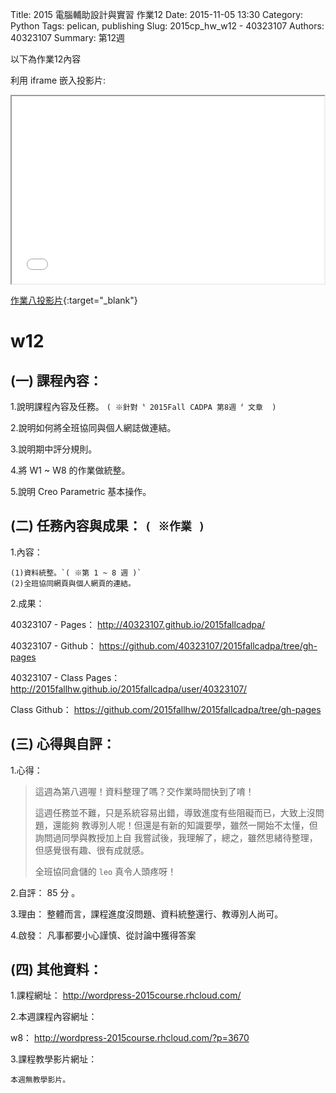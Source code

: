 Title:  2015 電腦輔助設計與實習 作業12
Date: 2015-11-05 13:30
Category: Python
Tags: pelican, publishing
Slug: 2015cp_hw_w12 - 40323107
Authors: 40323107
Summary: 第12週

以下為作業12內容

利用 iframe 嵌入投影片:

<iframe src="40323107_cp_w12_p.html" width="500" height="300"></iframe>

[作業八投影片](40323107_cp_w12_p.html){:target="_blank"}

w12
============

(一) 課程內容：
-------------------------

1.說明課程內容及任務。
`( ※針對〝 2015Fall CADPA 第8週 〞文章  )`

2.說明如何將全班協同與個人網誌做連結。

3.說明期中評分規則。

4.將 W1 ~ W8 的作業做統整。

5.說明 Creo Parametric 基本操作。


(二) 任務內容與成果： `( ※作業 )`
---------------------------------------------------

1.內容：

    (1)資料統整。`( ※第 1 ~ 8 週 )`
    (2)全班協同網頁與個人網頁的連結。


2.成果：

40323107 -  Pages： http://40323107.github.io/2015fallcadpa/ 

40323107 - Github： https://github.com/40323107/2015fallcadpa/tree/gh-pages

40323107 - Class Pages： http://2015fallhw.github.io/2015fallcadpa/user/40323107/

Class Github： https://github.com/2015fallhw/2015fallcadpa/tree/gh-pages


(三) 心得與自評：
---------------------------

1.心得：

> 這週為第八週喔！資料整理了嗎？交作業時間快到了唷！
> 
> 這週任務並不難，只是系統容易出錯，導致進度有些阻礙而已，大致上沒問題，還能夠
> 教導別人呢！但還是有新的知識要學，雖然一開始不太懂，但詢問過同學與教授加上自
> 我嘗試後，我理解了，總之，雖然思緒待整理，但感覺很有趣、很有成就感。
> 
> 全班協同倉儲的  `leo` 真令人頭疼呀！

2.自評： 85 分 。

3.理由： 整體而言，課程進度沒問題、資料統整還行、教導別人尚可。

4.啟發： 凡事都要小心謹慎、從討論中獲得答案

(四) 其他資料：
-------------------------

1.課程網址： http://wordpress-2015course.rhcloud.com/

2.本週課程內容網址： 

w8： http://wordpress-2015course.rhcloud.com/?p=3670

3.課程教學影片網址：

`本週無教學影片。`